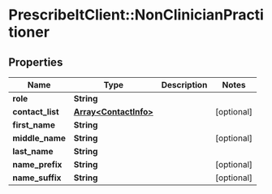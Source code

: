 # PrescribeItClient::NonClinicianPractitioner

## Properties
Name | Type | Description | Notes
------------ | ------------- | ------------- | -------------
**role** | **String** |  | 
**contact_list** | [**Array&lt;ContactInfo&gt;**](ContactInfo.md) |  | [optional] 
**first_name** | **String** |  | 
**middle_name** | **String** |  | [optional] 
**last_name** | **String** |  | 
**name_prefix** | **String** |  | [optional] 
**name_suffix** | **String** |  | [optional] 

